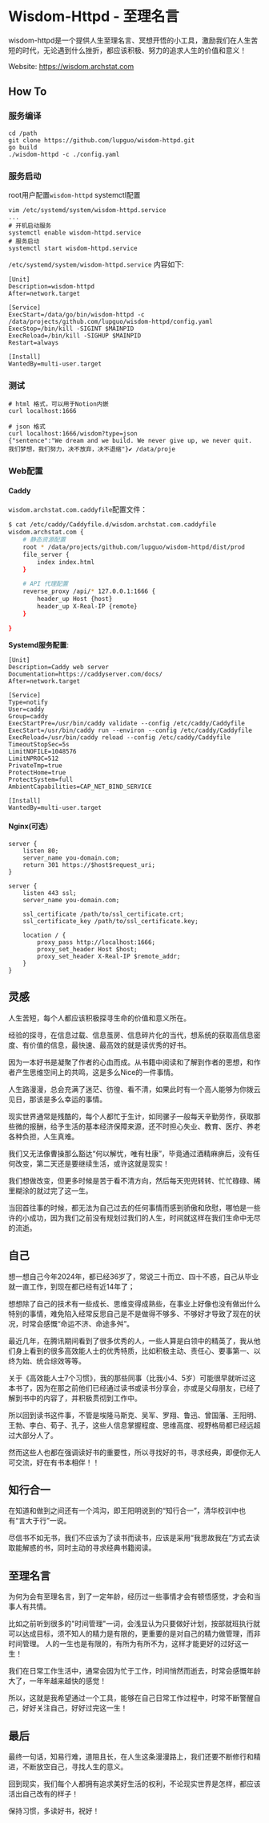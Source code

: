 # Wisdom-Httpd - 至理名言

wisdom-httpd是一个提供人生至理名言、冥想开悟的小工具，激励我们在人生苦短的时代，无论遇到什么挫折，都应该积极、努力的追求人生的价值和意义！

Website: https://wisdom.archstat.com

## How To

### 服务编译

```shell
cd /path
git clone https://github.com/lupguo/wisdom-httpd.git
go build
./wisdom-httpd -c ./config.yaml
```

### 服务启动

root用户配置`wisdom-httpd` systemctl配置

```shell
vim /etc/systemd/system/wisdom-httpd.service
...
# 开机启动服务
systemctl enable wisdom-httpd.service
# 服务启动
systemctl start wisdom-httpd.service
```

`/etc/systemd/system/wisdom-httpd.service` 内容如下:

```shell
[Unit]
Description=wisdom-httpd
After=network.target

[Service]
ExecStart=/data/go/bin/wisdom-httpd -c /data/projects/github.com/lupguo/wisdom-httpd/config.yaml
ExecStop=/bin/kill -SIGINT $MAINPID
ExecReload=/bin/kill -SIGHUP $MAINPID
Restart=always

[Install]
WantedBy=multi-user.target
```

### 测试

```shell
# html 格式，可以用于Notion内嵌
curl localhost:1666

# json 格式
curl localhost:1666/wisdom?type=json
{"sentence":"We dream and we build. We never give up, we never quit. 我们梦想，我们努力，决不放弃，决不退缩"}✔ /data/proje 
```

### Web配置

#### Caddy

`wisdom.archstat.com.caddyfile`配置文件：

```sh
$ cat /etc/caddy/Caddyfile.d/wisdom.archstat.com.caddyfile
wisdom.archstat.com {
    # 静态资源配置
    root * /data/projects/github.com/lupguo/wisdom-httpd/dist/prod
    file_server {
        index index.html
    }

    # API 代理配置
    reverse_proxy /api/* 127.0.0.1:1666 {
        header_up Host {host}
        header_up X-Real-IP {remote}
    }

}
```

**Systemd服务配置**: 

```
[Unit]
Description=Caddy web server
Documentation=https://caddyserver.com/docs/
After=network.target

[Service]
Type=notify
User=caddy
Group=caddy
ExecStartPre=/usr/bin/caddy validate --config /etc/caddy/Caddyfile
ExecStart=/usr/bin/caddy run --environ --config /etc/caddy/Caddyfile
ExecReload=/usr/bin/caddy reload --config /etc/caddy/Caddyfile
TimeoutStopSec=5s
LimitNOFILE=1048576
LimitNPROC=512
PrivateTmp=true
ProtectHome=true
ProtectSystem=full
AmbientCapabilities=CAP_NET_BIND_SERVICE

[Install]
WantedBy=multi-user.target
```

#### Nginx(可选）

```
server {
    listen 80;
    server_name you-domain.com;
    return 301 https://$host$request_uri;
}

server {
    listen 443 ssl;
    server_name you-domain.com;

    ssl_certificate /path/to/ssl_certificate.crt;
    ssl_certificate_key /path/to/ssl_certificate.key;

    location / {
        proxy_pass http://localhost:1666;
        proxy_set_header Host $host;
        proxy_set_header X-Real-IP $remote_addr;
    }
}
```

## 灵感

人生苦短，每个人都应该积极探寻生命的价值和意义所在。

经验的探寻，在信息过载、信息茧房、信息碎片化的当代，想系统的获取高信息密度、有价值的信息，最快速、最高效的就是读优秀的好书。

因为一本好书是凝聚了作者的心血而成。从书籍中阅读和了解到作者的思想，和作者产生思维空间上的共鸣，这是多么Nice的一件事情。

人生路漫漫，总会充满了迷茫、彷徨、看不清，如果此时有一个高人能够为你拨云见日，那该是多么幸运的事情。

现实世界通常是残酷的，每个人都忙于生计，如同骡子一般每天辛勤劳作，获取那些微的报酬，给予生活的基本经济保障来源，还不时担心失业、教育、医疗、养老各种负担，人生真难。

我们又无法像曹操那么豁达“何以解忧，唯有杜康”，毕竟通过酒精麻痹后，没有任何改变，第二天还是要继续生活，或许这就是现实！

我们想做改变，但更多时候是苦于看不清方向，然后每天兜兜转转、忙忙碌碌、稀里糊涂的就过完了这一生。

当回首往事的时候，都无法为自己过去的任何事情而感到骄傲和欣慰，哪怕是一些许的小成功，因为我们之前没有规划过我们的人生，时间就这样在我们生命中无尽的流逝。

## 自己

想一想自己今年2024年，都已经36岁了，常说三十而立、四十不惑，自己从毕业就一直工作，到现在都已经有近14年了；

想想除了自己的技术有一些成长、思维变得成熟些，在事业上好像也没有做出什么特别的事情，难免陷入经常反思自己是不是做得不够多、不够好才导致了现在的状况，时常会感慨“命运不济、命途多舛”。

最近几年，在腾讯期间看到了很多优秀的人，一些人算是白领中的精英了，我从他们身上看到的很多高效能人士的优秀特质，比如积极主动、责任心、要事第一、以终为始、统合综效等等。

关于《高效能人士7个习惯》，我的那些同事（比我小4、5岁）可能很早就听过这本书了，因为在那之前他们已经通过读书或读书分享会，亦或是父母朋友，已经了解到书中的内容了，并积极贯彻到工作中。

所以回到读书这件事，不管是埃隆马斯克、吴军、罗翔、鲁迅、曾国藩、王阳明、王勃、李白、荀子、孔子，这些人信息掌握程度、思维高度、视野格局都已经远超过大部分人了。

然而这些人也都在强调读好书的重要性，所以寻找好的书，寻求经典，即便你无人可交流，好在有书本相伴！！

## 知行合一

在知道和做到之间还有一个鸿沟，即王阳明说到的“知行合一”，清华校训中也有“言大于行”一说。

尽信书不如无书，我们不应该为了读书而读书，应该是采用“我思故我在”方式去读取能解惑的书，同时主动的寻求经典书籍阅读。

## 至理名言

为何为会有至理名言，到了一定年龄，经历过一些事情才会有顿悟感觉，才会和当事人有共情。

比如之前听到很多的"时间管理"一词，会浅显认为只要做好计划，按部就班执行就可以达成目标，须不知人的精力是有限的，更重要的是对自己的精力做管理，而非时间管理。
人的一生也是有限的，有所为有所不为，这样才能更好的过好这一生！

我们在日常工作生活中，通常会因为忙于工作，时间悄然而逝去，时常会感慨年龄大了，一年年越来越快的感觉！

所以，这就是我希望通过一个工具，能够在自己日常工作过程中，时常不断警醒自己，好好关注自己，好好过完这一生！

## 最后

最终一句话，知易行难，道阻且长，在人生这条漫漫路上，我们还要不断修行和精进，不断放空自己，寻找人生的意义。

回到现实，我们每个人都拥有追求美好生活的权利，不论现实世界是怎样，都应该活出自己改有的样子！

保持习惯，多读好书，祝好！
